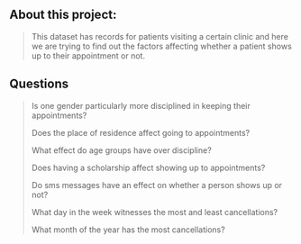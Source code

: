 ## About this project:
> This dataset has records for patients visiting a certain clinic and here we are trying to find out the factors affecting whether a patient shows up to their appointment or not.

## Questions
> Is one gender particularly more disciplined in keeping their appointments?
> 
> Does the place of residence affect going to appointments?
> 
> What effect do age groups have over discipline?
> 
> Does having a scholarship affect showing up to appointments?
> 
> Do sms messages have an effect on whether a person shows up or not?
> 
> What day in the week witnesses the most and least cancellations?
> 
> What month of the year has the most cancellations?

